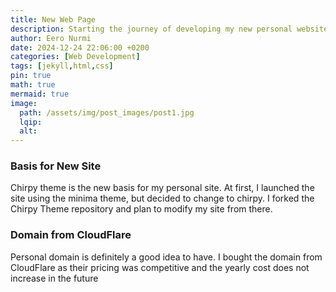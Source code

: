 ```yaml
---
title: New Web Page
description: Starting the journey of developing my new personal website (again)
author: Eero Nurmi
date: 2024-12-24 22:06:00 +0200
categories: [Web Development]
tags: [jekyll,html,css]
pin: true
math: true
mermaid: true
image:
  path: /assets/img/post_images/post1.jpg
  lqip: 
  alt: 
---
```


### Basis for New Site
Chirpy theme is the new basis for my personal site. At first, I launched the site using the minima theme, but decided to change to chirpy. I forked the Chirpy Theme repository and plan to modify my site from there.

### Domain from CloudFlare
Personal domain is definitely a good idea to have. I bought the domain from CloudFlare as their pricing was competitive and the yearly cost does not increase in the future
